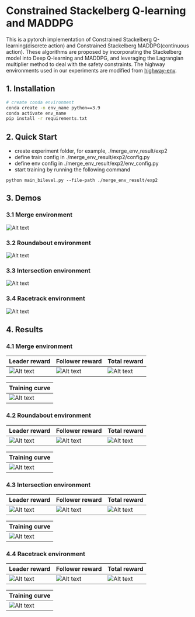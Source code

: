 # Constrained Stackelberg Q-learning and MADDPG

This is a pytorch implementation of Constrained Stackelberg Q-learning(discrete action) and Constrained Stackelberg MADDPG(continuous action). These algorithms are proposed by incorporating the Stackelberg model into Deep Q-learning and MADDPG, and leveraging the Lagrangian multiplier method to deal with the safety constraints. The highway environments used in our experiments are modified from [highway-env](https://github.com/Farama-Foundation/HighwayEnv).

## 1. Installation

``` Bash
# create conda environment
conda create -n env_name python==3.9
conda activate env_name
pip install -r requirements.txt
```

## 2. Quick Start
- create experiment folder, for example, ./merge_env_result/exp2
- define train config in ./merge_env_result/exp2/config.py
- define env config in ./merge_env_result/exp2/env_config.py
- start training by running the following command

```shell
python main_bilevel.py --file-path ./merge_env_result/exp2
```

## 3. Demos
### 3.1 Merge environment
![Alt text](img/merge_env/merge_csq.gif)
### 3.2 Roundabout environment
![Alt text](img/roundabout_env/roundabout_csq.gif)
### 3.3 Intersection environment
![Alt text](img/intersection_env/intersection_csmaddpg.gif)
### 3.4 Racetrack environment
![Alt text](img/racetrack_env/racetrack_csmaddpg.gif)



## 4. Results
### 4.1 Merge environment
| Leader reward                       | Follower reward                     | Total reward                        |
| ----------------------------------- | ----------------------------------- | ----------------------------------- |
| ![Alt text](img/merge_env/leader_reward_merge_sum.png) | ![Alt text](img/merge_env/follower_reward_merge_sum.png) |![Alt text](img/merge_env/total_reward_merge_sum.png)|

| Training curve                       | 
| ----------------------------------- | 
|![Alt text](img/merge_env/crash_merge_sum.png)  |



### 4.2 Roundabout environment
| Leader reward                       | Follower reward                     | Total reward                        |
| ----------------------------------- | ----------------------------------- | ----------------------------------- |
| ![Alt text](img/roundabout_env/leader_reward_roundabout_sum.png) | ![Alt text](img/roundabout_env/follower_reward_roundabout_sum.png) |![Alt text](img/roundabout_env/total_reward_roundabout_sum.png)|

| Training curve                       | 
| ----------------------------------- | 
| ![Alt text](img/roundabout_env/crash_roundabout_sum.png)|

### 4.3 Intersection environment
| Leader reward                       | Follower reward                     | Total reward                        |
| ----------------------------------- | ----------------------------------- | ----------------------------------- |
| ![Alt text](img/intersection_env/leader_reward_intersection_sum.png) | ![Alt text](img/intersection_env/follower_reward_intersection_sum.png) |![Alt text](img/intersection_env/total_reward_intersection_sum.png)|

| Training curve                       | 
| ----------------------------------- | 
|![Alt text](img/intersection_env/crash_intersection_sum.png) |
### 4.4 Racetrack environment
| Leader reward                       | Follower reward                     | Total reward                        |
| ----------------------------------- | ----------------------------------- | ----------------------------------- |
| ![Alt text](img/racetrack_env/leader_reward_racetrack_sum.png) | ![Alt text](img/racetrack_env/follower_reward_racetrack_sum.png) |![Alt text](img/racetrack_env/total_reward_racetrack_sum.png)|

| Training curve                       | 
| ----------------------------------- | 
|![Alt text](img/racetrack_env/crash_racetrack_sum.png) |




